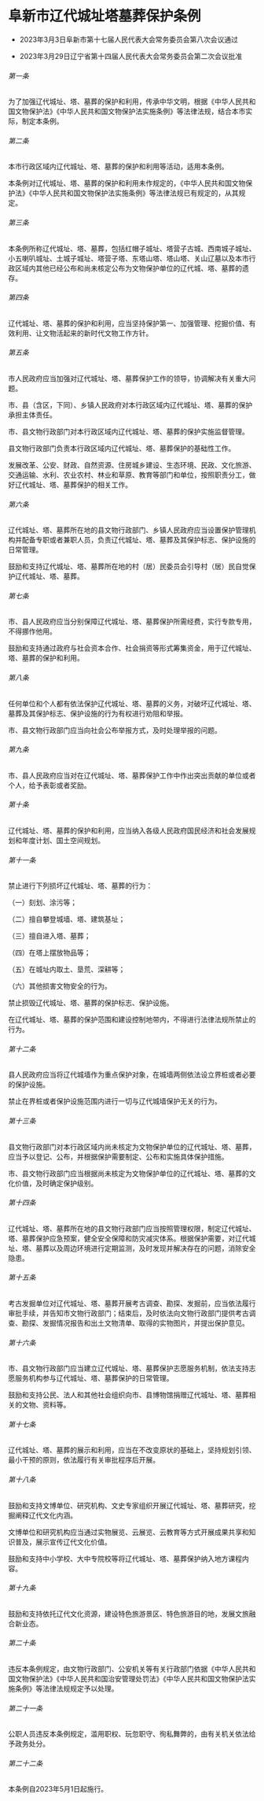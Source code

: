 # 阜新市辽代城址塔墓葬保护条例

- 2023年3月3日阜新市第十七届人民代表大会常务委员会第八次会议通过

- 2023年3月29日辽宁省第十四届人民代表大会常务委员会第二次会议批准

<!-- INFO END -->

###### 第一条

为了加强辽代城址、塔、墓葬的保护和利用，传承中华文明，根据《中华人民共和国文物保护法》《中华人民共和国文物保护法实施条例》等法律法规，结合本市实际，制定本条例。

###### 第二条

本市行政区域内辽代城址、塔、墓葬的保护和利用等活动，适用本条例。

本条例对辽代城址、塔、墓葬的保护和利用未作规定的，《中华人民共和国文物保护法》《中华人民共和国文物保护法实施条例》等法律法规已有规定的，从其规定。

###### 第三条

本条例所称辽代城址、塔、墓葬，包括红帽子城址、塔营子古城、西南城子城址、小五喇叭城址、土城子城址、塔营子塔、东塔山塔、塔山塔、关山辽墓以及本市行政区域内其他已经公布和尚未核定公布为文物保护单位的辽代城、塔、墓葬的遗存。

###### 第四条

辽代城址、塔、墓葬的保护和利用，应当坚持保护第一、加强管理、挖掘价值、有效利用、让文物活起来的新时代文物工作方针。

###### 第五条

市人民政府应当加强对辽代城址、塔、墓葬保护工作的领导，协调解决有关重大问题。

市、县（含区，下同）、乡镇人民政府对本行政区域内辽代城址、塔、墓葬的保护承担主体责任。

市、县文物行政部门对本行政区域内辽代城址、塔、墓葬的保护实施监督管理。

县文物行政部门负责本行政区域内辽代城址、塔、墓葬保护的基础性工作。

发展改革、公安、财政、自然资源、住房城乡建设、生态环境、民政、文化旅游、交通运输、水利、农业农村、林业和草原、教育等部门和单位，按照职责分工，做好辽代城址、塔、墓葬保护的相关工作。

###### 第六条

辽代城址、塔、墓葬所在地的县文物行政部门、乡镇人民政府应当设置保护管理机构并配备专职或者兼职人员，负责辽代城址、塔、墓葬及其保护标志、保护设施的日常管理。

鼓励和支持辽代城址、塔、墓葬所在地的村（居）民委员会引导村（居）民自觉保护辽代城址、塔、墓葬。

###### 第七条

市、县人民政府应当分别保障辽代城址、塔、墓葬保护所需经费，实行专款专用，不得挪作他用。

鼓励和支持通过政府与社会资本合作、社会捐资等形式筹集资金，用于辽代城址、塔、墓葬的保护和利用。

###### 第八条

任何单位和个人都有依法保护辽代城址、塔、墓葬的义务，对破坏辽代城址、塔、墓葬及其保护标志、保护设施的行为有权进行劝阻和举报。

市、县文物行政部门应当向社会公布举报方式，及时处理举报的问题。

###### 第九条

市、县人民政府应当对在辽代城址、塔、墓葬保护工作中作出突出贡献的单位或者个人，给予表彰或者奖励。

###### 第十条

辽代城址、塔、墓葬的保护和利用，应当纳入各级人民政府国民经济和社会发展规划和年度计划、国土空间规划。

###### 第十一条

禁止进行下列损坏辽代城址、塔、墓葬的行为：

（一）刻划、涂污等；

（二）擅自攀登城墙、塔、建筑基址；

（三）擅自进入塔、墓葬；

（四）在塔上摆放物品等；

（五）在城址内取土、垦荒、深耕等；

（六）其他损害文物安全的行为。

禁止损毁辽代城址、塔、墓葬的保护标志、保护设施。

在辽代城址、塔、墓葬的保护范围和建设控制地带内，不得进行法律法规所禁止的行为。

###### 第十二条

县人民政府应当将辽代城墙作为重点保护对象，在城墙两侧依法设立界桩或者必要的保护设施。

禁止在界桩或者保护设施范围内进行一切与辽代城墙保护无关的行为。

###### 第十三条

县文物行政部门对本行政区域内尚未核定为文物保护单位的辽代城址、塔、墓葬，应当予以登记、公布，并根据保护需要制定、公布和实施具体保护措施。

市、县文物行政部门应当根据尚未核定为文物保护单位的辽代城址、塔、墓葬的文化价值，及时确定保护级别。

###### 第十四条

辽代城址、塔、墓葬所在地的县文物行政部门应当按照管理权限，制定辽代城址、塔、墓葬保护应急预案，健全安全保障和防灾减灾体系。根据保护需要，对辽代城址、塔、墓葬以及周边环境进行定期监测，及时发现并解决存在的问题，消除安全隐患。

###### 第十五条

考古发掘单位对辽代城址、塔、墓葬开展考古调查、勘探、发掘前，应当依法履行审批手续，并告知市文物行政部门；结束后，及时依法向文物行政部门提供考古调查、勘探、发掘情况报告和出土文物清单、取得的实物图片，并提出保护意见。

###### 第十六条

市、县文物行政部门应当建立辽代城址、塔、墓葬保护志愿服务机制，依法支持志愿服务机构参与辽代城址、塔、墓葬保护的日常管理。

鼓励和支持公民、法人和其他社会组织向市、县博物馆捐赠辽代城址、塔、墓葬相关的文物、资料等。

###### 第十七条

辽代城址、塔、墓葬的展示和利用，应当在不改变原状的基础上，坚持规划引领、最小干预的原则，依法履行有关审批程序后开展。

###### 第十八条

鼓励和支持文博单位、研究机构、文史专家组织开展辽代城址、塔、墓葬研究，挖掘阐释辽代文化内涵。

文博单位和研究机构应当通过实物展览、云展览、云教育等方式开展成果共享和知识普及，展示宣传辽代文化价值。

鼓励和支持中小学校、大中专院校等将辽代城址、塔、墓葬保护纳入地方课程内容。

###### 第十九条

鼓励和支持依托辽代文化资源，建设特色旅游景区、特色旅游目的地，发展文旅融合新业态。

###### 第二十条

违反本条例规定，由文物行政部门、公安机关等有关行政部门依据《中华人民共和国文物保护法》《中华人民共和国治安管理处罚法》《中华人民共和国文物保护法实施条例》等法律法规规定予以处理。

###### 第二十一条

公职人员违反本条例规定，滥用职权、玩忽职守、徇私舞弊的，由有关机关依法给予政务处分。

###### 第二十二条

本条例自2023年5月1日起施行。
